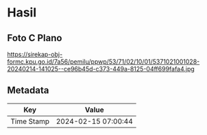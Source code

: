 # Hasil

## Foto C Plano

https://sirekap-obj-formc.kpu.go.id/7a56/pemilu/ppwp/53/71/02/10/01/5371021001028-20240214-141025--ce96b45d-c373-449a-8125-04ff699fafa4.jpg


## Metadata

| Key        | Value               |
| ---------- | ------------------- |
| Time Stamp | 2024-02-15 07:00:44 |



